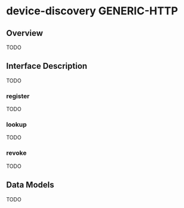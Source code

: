 # device-discovery GENERIC-HTTP

## Overview

TODO

## Interface Description

TODO

### register

TODO

### lookup

TODO

### revoke

TODO

## Data Models

TODO